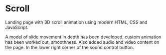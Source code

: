 # Scroll

Landing page with 3D scroll animation using modern HTML, CSS and JavaScript.

A model of slide movement in depth has been developed, custom animation has been worked out, smoothness. Also added audio and video content on the page. In the lower right corner of the sound control button.
